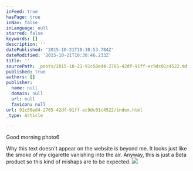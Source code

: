 ```yaml
---
inFeed: true
hasPage: true
inNav: false
inLanguage: null
starred: false
keywords: []
description: ''
datePublished: '2015-10-21T10:30:53.784Z'
dateModified: '2015-10-21T10:30:46.233Z'
title: ''
sourcePath: _posts/2015-10-21-91c50ed4-2765-42df-91ff-ec9dc01c4522.md
published: true
authors: []
publisher:
  name: null
  domain: null
  url: null
  favicon: null
url: 91c50ed4-2765-42df-91ff-ec9dc01c4522/index.html
_type: Article

---
```

Good morning photo6

Why this text doesn't appear on the website is beyond me. It looks just like the smoke of my cigarette vanishing into the air. Anyway, this is just a Beta product so this kind of mishaps are to be expected. ![](https://the-grid-user-content.s3-us-west-2.amazonaws.com/90d8398b-a55c-4261-b730-c4d927a4ec81.JPG)